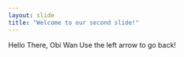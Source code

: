 ```yaml
---
layout: slide
title: "Welcome to our second slide!"
---
```

Hello There, Obi Wan
Use the left arrow to go back!
